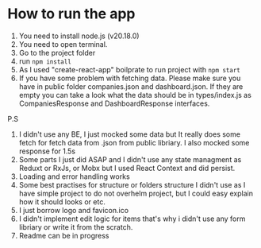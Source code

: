 # How to run the app
1. You need to install node.js (v20.18.0)
2. You need to open terminal.
3. Go to the project folder
4. run `npm install` 
5. As I used "create-react-app" boilprate to run project with `npm start`
6. If you have some problem with fetching data. Please make sure you have in public folder companies.json and dashboard.json. If they are empty you can take a look what the data should be in types/index.js as CompaniesResponse and DashboardResponse interfaces.


P.S
1. I didn't use any BE, I just mocked some data but It really does some fetch for fetch data from .json from public libriary. I also mocked some response for 1.5s
2. Some parts I just did ASAP and I didn't use any state managment as Reduxt or RxJs, or Mobx but I used React Context and did persist.
3. Loading and error handling works
4. Some best practises for structure or folders structure I didn't use as I have simple project to do not overhelm project, but I could easy explain how it should looks or etc.
5. I just borrow logo and favicon.ico
6. I didn't implement edit logic for items that's why i didn't use any form libriary or write it from the scratch.
7. Readme can be in progress 
